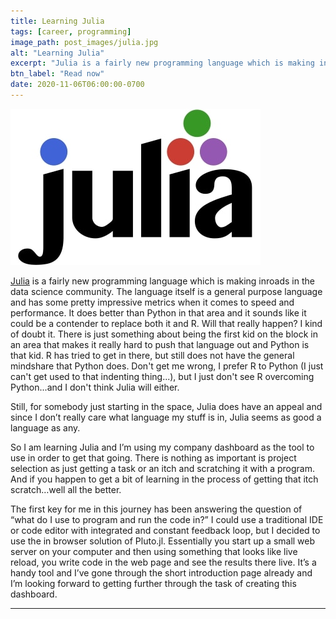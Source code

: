 ```yaml
---
title: Learning Julia
tags: [career, programming]
image_path: post_images/julia.jpg
alt: "Learning Julia"
excerpt: "Julia is a fairly new programming language which is making inroads in the data science community."
btn_label: "Read now"
date: 2020-11-06T06:00:00-0700
---
```

![julia][image]

[Julia][julia_lang] is a fairly new programming language which is making inroads in the data science community. The language itself is a general purpose language and has some pretty impressive metrics when it comes to speed and performance. It does better than Python in that area and it sounds like it could be a contender to replace both it and R. Will that really happen? I kind of doubt it. There is just something about being the first kid on the block in an area that makes it really hard to push that language out and Python is that kid. R has tried to get in there, but still does not have the general mindshare that Python does. Don't get me wrong, I prefer R to Python (I just can't get used to that indenting thing...), but I just don't see R overcoming Python...and I don't think Julia will either.

Still, for somebody just starting in the space, Julia does have an appeal and since I don’t really care what language my stuff is in, Julia seems as good a language as any.

So I am learning Julia and I’m using my company dashboard as the tool to use in order to get that going. There is nothing as important is project selection as just getting a task or an itch and scratching it with a program. And if you happen to get a bit of learning in the process of getting that itch scratch…well all the better.

The first key for me in this journey has been answering the question of “what do I use to program and run the code in?” I could use a traditional IDE or code editor with integrated and constant feedback loop, but I decided to use the in browser solution of Pluto.jl. Essentially you start up a small web server on your computer and then using something that looks like live reload, you write code in the web page and see the results there live. It’s a handy tool and I’ve gone through the short introduction page already and I’m looking forward to getting further through the task of creating this dashboard.

---

[image]: /images/post_images/julia.jpg
[julia_lang]: https://julialang.org/